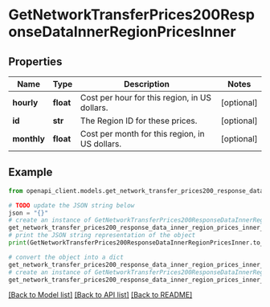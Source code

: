 # GetNetworkTransferPrices200ResponseDataInnerRegionPricesInner


## Properties

Name | Type | Description | Notes
------------ | ------------- | ------------- | -------------
**hourly** | **float** | Cost per hour for this region, in US dollars. | [optional] 
**id** | **str** | The Region ID for these prices. | [optional] 
**monthly** | **float** | Cost per month for this region, in US dollars. | [optional] 

## Example

```python
from openapi_client.models.get_network_transfer_prices200_response_data_inner_region_prices_inner import GetNetworkTransferPrices200ResponseDataInnerRegionPricesInner

# TODO update the JSON string below
json = "{}"
# create an instance of GetNetworkTransferPrices200ResponseDataInnerRegionPricesInner from a JSON string
get_network_transfer_prices200_response_data_inner_region_prices_inner_instance = GetNetworkTransferPrices200ResponseDataInnerRegionPricesInner.from_json(json)
# print the JSON string representation of the object
print(GetNetworkTransferPrices200ResponseDataInnerRegionPricesInner.to_json())

# convert the object into a dict
get_network_transfer_prices200_response_data_inner_region_prices_inner_dict = get_network_transfer_prices200_response_data_inner_region_prices_inner_instance.to_dict()
# create an instance of GetNetworkTransferPrices200ResponseDataInnerRegionPricesInner from a dict
get_network_transfer_prices200_response_data_inner_region_prices_inner_from_dict = GetNetworkTransferPrices200ResponseDataInnerRegionPricesInner.from_dict(get_network_transfer_prices200_response_data_inner_region_prices_inner_dict)
```
[[Back to Model list]](../README.md#documentation-for-models) [[Back to API list]](../README.md#documentation-for-api-endpoints) [[Back to README]](../README.md)


